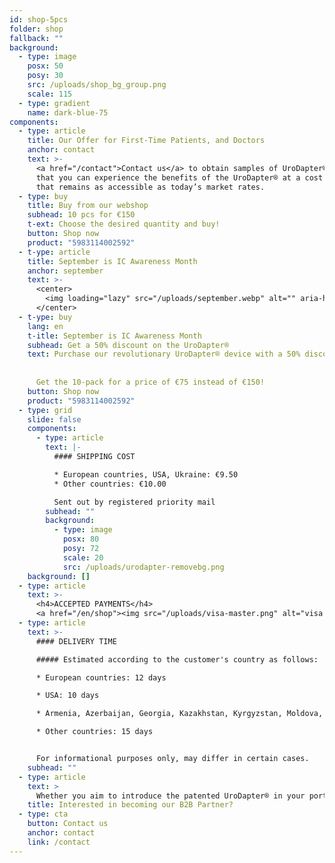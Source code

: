 ```yaml
---
id: shop-5pcs
folder: shop
fallback: ""
background:
  - type: image
    posx: 50
    posy: 30
    src: /uploads/shop_bg_group.png
    scale: 115
  - type: gradient
    name: dark-blue-75
components:
  - type: article
    title: Our Offer for First-Time Patients, and Doctors
    anchor: contact
    text: >-
      <a href="/contact">Contact us</a> to obtain samples of UroDapter® at a 50% discount. This exclusive offer is designed to ensure
      that you can experience the benefits of the UroDapter® at a cost
      that remains as accessible as today’s market rates.
  - type: buy
    title: Buy from our webshop
    subhead: 10 pcs for €150
    t-ext: Choose the desired quantity and buy!
    button: Shop now
    product: "5983114002592"
  - t-ype: article
    title: September is IC Awareness Month
    anchor: september
    text: >-
      <center>
        <img loading="lazy" src="/uploads/september.webp" alt="" aria-hidden="true" width="256"/>
      </center>
  - t-ype: buy
    lang: en
    t-itle: September is IC Awareness Month
    subhead: Get a 50% discount on the UroDapter®
    text: Purchase our revolutionary UroDapter® device with a 50% discount available until September 30, 2025.
    
    
      Get the 10-pack for a price of €75 instead of €150!
    button: Shop now
    product: "5983114002592"
  - type: grid
    slide: false
    components:
      - type: article
        text: |-
          #### SHIPPING COST

          * European countries, USA, Ukraine: €9.50
          * Other countries: €10.00

          Sent out by registered priority mail
        subhead: ""
        background:
          - type: image
            posx: 80
            posy: 72
            scale: 20
            src: /uploads/urodapter-removebg.png
    background: []
  - type: article
    text: >-
      <h4>ACCEPTED PAYMENTS</h4>
      <a href="/en/shop"><img src="/uploads/visa-master.png" alt="visa mastercard amex apple" style="filter: invert(); height: 2rem;"></a>
  - type: article
    text: >-
      #### DELIVERY TIME

      ##### Estimated according to the customer's country as follows:

      * European countries: 12 days

      * USA: 10 days

      * Armenia, Azerbaijan, Georgia, Kazakhstan, Kyrgyzstan, Moldova, Tajikistan, Turkmenistan, Ukraine, Uzbekistan: 19 days

      * Other countries: 15 days


      For informational purposes only, may differ in certain cases.
    subhead: ""
  - type: article
    text: >
      Whether you aim to introduce the patented UroDapter® in your portfolio, or you seek a partnership for distribution, <a href="/contact">contact us</a> today to learn more about our offers. Let us work together for a healthier tomorrow!
    title: Interested in becoming our B2B Partner?
  - type: cta
    button: Contact us
    anchor: contact
    link: /contact
---
```

